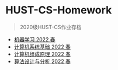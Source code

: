 # HUST-CS-Homework
> 2020级HUST-CS作业存档

- [机器学习 2022 春](./机器学习)
- [计算机系统基础 2022 春](./计算机系统基础)
- [计算机组成原理 2022 春](./计算机组成原理)
- [算法设计与分析 2022 春](./算法设计与分析)
